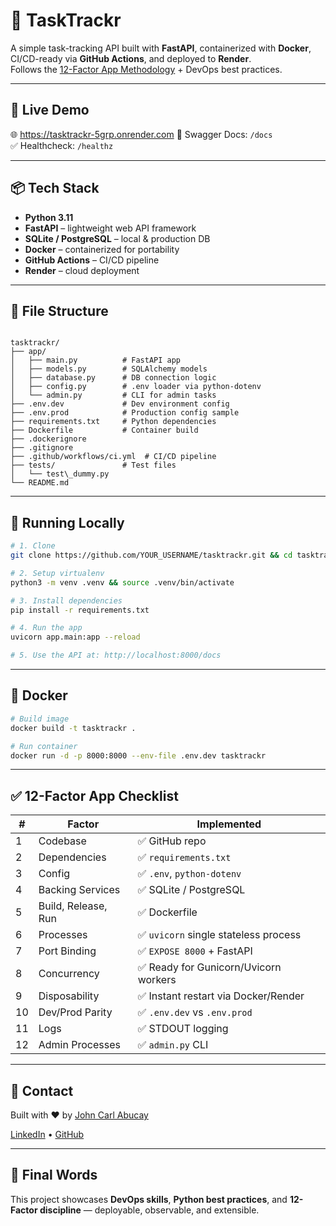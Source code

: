 # 📝 TaskTrackr

A simple task-tracking API built with **FastAPI**, containerized with **Docker**, CI/CD-ready via **GitHub Actions**, and deployed to **Render**.  
Follows the [12-Factor App Methodology](https://12factor.net/) + DevOps best practices.

---

## 🚀 Live Demo

🌐 https://tasktrackr-5grp.onrender.com
🔎 Swagger Docs: `/docs`  
✅ Healthcheck: `/healthz`

---

## 📦 Tech Stack

- **Python 3.11**
- **FastAPI** – lightweight web API framework
- **SQLite / PostgreSQL** – local & production DB
- **Docker** – containerized for portability
- **GitHub Actions** – CI/CD pipeline
- **Render** – cloud deployment

---

## 📐 File Structure

```

tasktrackr/
├── app/
│   ├── main.py          # FastAPI app
│   ├── models.py        # SQLAlchemy models
│   ├── database.py      # DB connection logic
│   ├── config.py        # .env loader via python-dotenv
│   └── admin.py         # CLI for admin tasks
├── .env.dev             # Dev environment config
├── .env.prod            # Production config sample
├── requirements.txt     # Python dependencies
├── Dockerfile           # Container build
├── .dockerignore
├── .gitignore
├── .github/workflows/ci.yml  # CI/CD pipeline
├── tests/               # Test files
│   └── test\_dummy.py
└── README.md

````

---

## 🧪 Running Locally

```bash
# 1. Clone
git clone https://github.com/YOUR_USERNAME/tasktrackr.git && cd tasktrackr

# 2. Setup virtualenv
python3 -m venv .venv && source .venv/bin/activate

# 3. Install dependencies
pip install -r requirements.txt

# 4. Run the app
uvicorn app.main:app --reload

# 5. Use the API at: http://localhost:8000/docs
````

---

## 🐳 Docker

```bash
# Build image
docker build -t tasktrackr .

# Run container
docker run -d -p 8000:8000 --env-file .env.dev tasktrackr
```

---

## ✅ 12-Factor App Checklist

| #  | Factor              | Implemented                          |
| -- | ------------------- | ------------------------------------ |
| 1  | Codebase            | ✅ GitHub repo                        |
| 2  | Dependencies        | ✅ `requirements.txt`                 |
| 3  | Config              | ✅ `.env`, `python-dotenv`            |
| 4  | Backing Services    | ✅ SQLite / PostgreSQL                |
| 5  | Build, Release, Run | ✅ Dockerfile                         |
| 6  | Processes           | ✅ `uvicorn` single stateless process |
| 7  | Port Binding        | ✅ `EXPOSE 8000` + FastAPI            |
| 8  | Concurrency         | ✅ Ready for Gunicorn/Uvicorn workers |
| 9  | Disposability       | ✅ Instant restart via Docker/Render  |
| 10 | Dev/Prod Parity     | ✅ `.env.dev` vs `.env.prod`          |
| 11 | Logs                | ✅ STDOUT logging                     |
| 12 | Admin Processes     | ✅ `admin.py` CLI                     |

---

## 📮 Contact

Built with ♥ by [John Carl Abucay](mailto:abukiks.x@gmail.com)

[LinkedIn](www.linkedin.com/in/abukiks-x) • [GitHub](https://github.com/abukiks)

---

## 🏁 Final Words

This project showcases **DevOps skills**, **Python best practices**, and **12-Factor discipline** — deployable, observable, and extensible.
